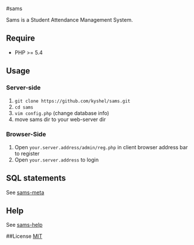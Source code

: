 #sams

Sams is a Student Attendance Management System.

## Require
- PHP >= 5.4

## Usage

### Server-side
1. `git clone https://github.com/kyshel/sams.git`
2. `cd sams`
3. `vim config.php` (change database info)
4. move sams dir to your web-server dir

### Browser-Side
1. Open `your.server.address/admin/reg.php` in client browser address bar to register 
2. Open `your.server.address` to login 

## SQL statements
See [sams-meta](https://github.com/kyshel/sams-meta)

## Help
See [sams-help](https://github.com/kyshel/sams-help)

##License
[MIT](https://opensource.org/licenses/MIT)
